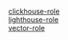 [clickhouse-role](clickhouse/README.md)  
[lighthouse-role](lighthouse-role/README.md)  
[vector-role](vector-role/README.md)  